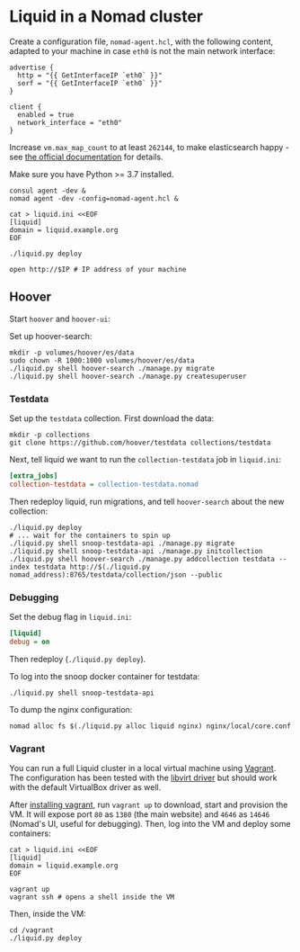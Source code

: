 # Liquid in a Nomad cluster
Create a configuration file, `nomad-agent.hcl`, with the following content,
adapted to your machine in case `eth0` is not the main network interface:

```hcl
advertise {
  http = "{{ GetInterfaceIP `eth0` }}"
  serf = "{{ GetInterfaceIP `eth0` }}"
}

client {
  enabled = true
  network_interface = "eth0"
}
```

Increase `vm.max_map_count` to at least `262144`, to make elasticsearch happy -
see [the official documentation][] for details.

[the official documentation]: https://www.elastic.co/guide/en/elasticsearch/reference/current/docker.html#docker-cli-run-prod-mode

Make sure you have Python >= 3.7 installed.

```shell
consul agent -dev &
nomad agent -dev -config=nomad-agent.hcl &

cat > liquid.ini <<EOF
[liquid]
domain = liquid.example.org
EOF

./liquid.py deploy

open http://$IP # IP address of your machine
```

## Hoover

Start `hoover` and `hoover-ui`:

Set up hoover-search:

```shell
mkdir -p volumes/hoover/es/data
sudo chown -R 1000:1000 volumes/hoover/es/data
./liquid.py shell hoover-search ./manage.py migrate
./liquid.py shell hoover-search ./manage.py createsuperuser
```

### Testdata
Set up the `testdata` collection. First download the data:

```shell
mkdir -p collections
git clone https://github.com/hoover/testdata collections/testdata
```

Next, tell liquid we want to run the `collection-testdata` job in `liquid.ini`:

```ini
[extra_jobs]
collection-testdata = collection-testdata.nomad
```

Then redeploy liquid, run migrations, and tell `hoover-search` about the new
collection:

```shell
./liquid.py deploy
# ... wait for the containers to spin up
./liquid.py shell snoop-testdata-api ./manage.py migrate
./liquid.py shell snoop-testdata-api ./manage.py initcollection
./liquid.py shell hoover-search ./manage.py addcollection testdata --index testdata http://$(./liquid.py nomad_address):8765/testdata/collection/json --public
```

### Debugging
Set the debug flag in `liquid.ini`:
```ini
[liquid]
debug = on
```

Then redeploy (`./liquid.py deploy`).

To log into the snoop docker container for testdata:
```shell
./liquid.py shell snoop-testdata-api
```

To dump the nginx configuration:
```shell
nomad alloc fs $(./liquid.py alloc liquid nginx) nginx/local/core.conf
```

### Vagrant
You can run a full Liquid cluster in a local virtual machine using [Vagrant][].
The configuration has been tested with the [libvirt driver][] but should work
with the default VirtualBox driver as well.

After [installing vagrant][], run `vagrant up` to download, start and provision
the VM. It will expose port `80` as `1380` (the main website) and `4646` as
`14646` (Nomad's UI, useful for debugging). Then, log into the VM and deploy
some containers:

```shell
cat > liquid.ini <<EOF
[liquid]
domain = liquid.example.org
EOF

vagrant up
vagrant ssh # opens a shell inside the VM
```

Then, inside the VM:
```shell
cd /vagrant
./liquid.py deploy
```

[Vagrant]: https://www.vagrantup.com
[libvirt driver]: https://github.com/vagrant-libvirt/vagrant-libvirt
[installing vagrant]: https://www.vagrantup.com/docs/installation/
